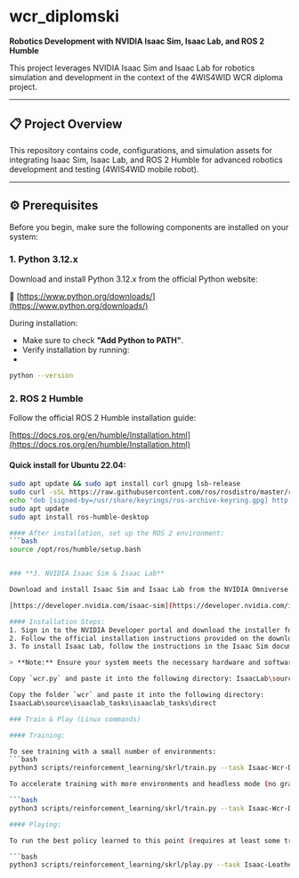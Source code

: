 # wcr_diplomski

**Robotics Development with NVIDIA Isaac Sim, Isaac Lab, and ROS 2 Humble**

This project leverages NVIDIA Isaac Sim and Isaac Lab for robotics simulation and development in the context of the 4WIS4WID WCR diploma project.

---

## 📋 Project Overview

This repository contains code, configurations, and simulation assets for integrating Isaac Sim, Isaac Lab, and ROS 2 Humble for advanced robotics development and testing (4WIS4WID mobile robot).

---

## ⚙️ Prerequisites

Before you begin, make sure the following components are installed on your system:

### 1. Python 3.12.x

Download and install Python 3.12.x from the official Python website:

🔗 [https://www.python.org/downloads/](https://www.python.org/downloads/)

During installation:

- Make sure to check **"Add Python to PATH"**.
- Verify installation by running:
- 
```bash
python --version
```


### **2. ROS 2 Humble**

Follow the official ROS 2 Humble installation guide:

[https://docs.ros.org/en/humble/Installation.html](https://docs.ros.org/en/humble/Installation.html)

#### Quick install for Ubuntu 22.04:
```bash
sudo apt update && sudo apt install curl gnupg lsb-release
sudo curl -sSL https://raw.githubusercontent.com/ros/rosdistro/master/ros.key -o /usr/share/keyrings/ros-archive-keyring.gpg
echo "deb [signed-by=/usr/share/keyrings/ros-archive-keyring.gpg] http://packages.ros.org/ros2/ubuntu $(lsb_release -cs) main" | sudo tee /etc/apt/sources.list.d/ros2.list > /dev/null
sudo apt update
sudo apt install ros-humble-desktop

#### After installation, set up the ROS 2 environment:
```bash
source /opt/ros/humble/setup.bash


### **3. NVIDIA Isaac Sim & Isaac Lab**

Download and install Isaac Sim and Isaac Lab from the NVIDIA Omniverse website:

[https://developer.nvidia.com/isaac-sim](https://developer.nvidia.com/isaac-sim)

#### Installation Steps:
1. Sign in to the NVIDIA Developer portal and download the installer for Isaac Sim.
2. Follow the official installation instructions provided on the download page.
3. To install Isaac Lab, follow the instructions in the Isaac Sim documentation or download it from the same page.

> **Note:** Ensure your system meets the necessary hardware and software requirements listed on the NVIDIA website.

Copy `wcr.py` and paste it into the following directory: IsaacLab\source\isaaclab_assets\isaaclab_assets\robots

Copy the folder `wcr` and paste it into the following directory: 
IsaacLab\source\isaaclab_tasks\isaaclab_tasks\direct

### Train & Play (Linux commands)

#### Training:

To see training with a small number of environments:
```bash
python3 scripts/reinforcement_learning/skrl/train.py --task Isaac-Wcr-Direct-v0 --num_envs 32

To accelerate training with more environments and headless mode (no graphical interface):

```bash
python3 scripts/reinforcement_learning/skrl/train.py --task Isaac-Wcr-Direct-v0 --num_envs 4096 --headless

#### Playing:

To run the best policy learned to this point (requires at least some training to generate a `.pth` file):

```bash
python3 scripts/reinforcement_learning/skrl/play.py --task Isaac-Leatherback-Direct-v0 --num_envs 32
